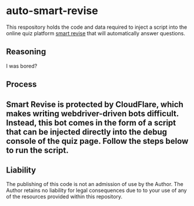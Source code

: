 # auto-smart-revise
This respository holds the code and data required to inject a script into the online quiz platform [smart revise](https://smartrevise.online/) that will automatically answer questions.

## Reasoning
I was bored?

## Process
Smart Revise is protected by CloudFlare, which makes writing webdriver-driven bots difficult. Instead, this bot comes in the form of a script that can be injected directly into the debug console of the quiz page. Follow the steps below to run the script.
- 

## Liability
The publishing of this code is not an admission of use by the Author. The Author retains no liability for legal consequences due to to your use of any of the resources provided within this repository.
